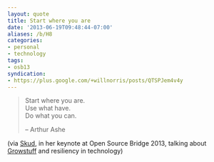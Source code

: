```yaml
---
layout: quote
title: Start where you are
date: '2013-06-19T09:48:44-07:00'
aliases: /b/H8
categories:
- personal
- technology
tags:
- osb13
syndication:
- https://plus.google.com/+willnorris/posts/QTSPJem4v4y
---
```

> Start where you are.  
> Use what have.  
> Do what you can.
>
> <footer>– Arthur Ashe</footer>

(via [Skud][], in her keynote at Open Source Bridge 2013, talking about [Growstuff][] and resiliency in technology)

[Skud]: http://infotrope.net/
[Growstuff]: http://www.growstuff.org/

